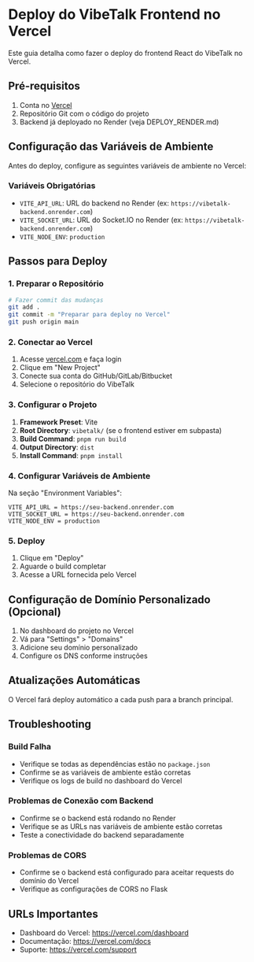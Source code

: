 # Deploy do VibeTalk Frontend no Vercel

Este guia detalha como fazer o deploy do frontend React do VibeTalk no Vercel.

## Pré-requisitos

1. Conta no [Vercel](https://vercel.com)
2. Repositório Git com o código do projeto
3. Backend já deployado no Render (veja DEPLOY_RENDER.md)

## Configuração das Variáveis de Ambiente

Antes do deploy, configure as seguintes variáveis de ambiente no Vercel:

### Variáveis Obrigatórias

- `VITE_API_URL`: URL do backend no Render (ex: `https://vibetalk-backend.onrender.com`)
- `VITE_SOCKET_URL`: URL do Socket.IO no Render (ex: `https://vibetalk-backend.onrender.com`)
- `VITE_NODE_ENV`: `production`

## Passos para Deploy

### 1. Preparar o Repositório

```bash
# Fazer commit das mudanças
git add .
git commit -m "Preparar para deploy no Vercel"
git push origin main
```

### 2. Conectar ao Vercel

1. Acesse [vercel.com](https://vercel.com) e faça login
2. Clique em "New Project"
3. Conecte sua conta do GitHub/GitLab/Bitbucket
4. Selecione o repositório do VibeTalk

### 3. Configurar o Projeto

1. **Framework Preset**: Vite
2. **Root Directory**: `vibetalk/` (se o frontend estiver em subpasta)
3. **Build Command**: `pnpm run build`
4. **Output Directory**: `dist`
5. **Install Command**: `pnpm install`

### 4. Configurar Variáveis de Ambiente

Na seção "Environment Variables":

```
VITE_API_URL = https://seu-backend.onrender.com
VITE_SOCKET_URL = https://seu-backend.onrender.com
VITE_NODE_ENV = production
```

### 5. Deploy

1. Clique em "Deploy"
2. Aguarde o build completar
3. Acesse a URL fornecida pelo Vercel

## Configuração de Domínio Personalizado (Opcional)

1. No dashboard do projeto no Vercel
2. Vá para "Settings" > "Domains"
3. Adicione seu domínio personalizado
4. Configure os DNS conforme instruções

## Atualizações Automáticas

O Vercel fará deploy automático a cada push para a branch principal.

## Troubleshooting

### Build Falha

- Verifique se todas as dependências estão no `package.json`
- Confirme se as variáveis de ambiente estão corretas
- Verifique os logs de build no dashboard do Vercel

### Problemas de Conexão com Backend

- Confirme se o backend está rodando no Render
- Verifique se as URLs nas variáveis de ambiente estão corretas
- Teste a conectividade do backend separadamente

### Problemas de CORS

- Confirme se o backend está configurado para aceitar requests do domínio do Vercel
- Verifique as configurações de CORS no Flask

## URLs Importantes

- Dashboard do Vercel: https://vercel.com/dashboard
- Documentação: https://vercel.com/docs
- Suporte: https://vercel.com/support

